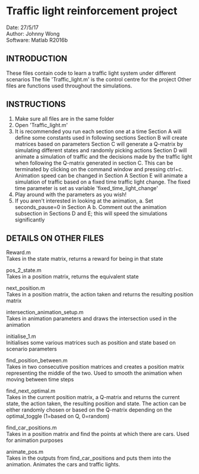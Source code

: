# Traffic light reinforcement project  
Date: 27/5/17  
Author: Johnny Wong  
Software: Matlab R2016b  

## INTRODUCTION
These files contain code to learn a traffic light system under different scenarios
The file 'Traffic_light.m' is the control centre for the project
Other files are functions used throughout the simulations.

## INSTRUCTIONS
1. Make sure all files are in the same folder
2. Open 'Traffic_light.m'
3. It is recommended you run each section one at a time
	Section A will define some constants used in following sections
	Section B will create matrices based on parameters
	Section C will generate a Q-matrix by simulating different 
	 states and randomly picking actions
	Section D will animate a simulation of traffic and the decisions made by the traffic light
	 when following the Q-matrix generated in section C. This can be terminated by clicking
	 on the command window and pressing ctrl+c. Animation speed can be changed in Section A
	Section E will animate a simulation of traffic based on a fixed time traffic light change.
	 The fixed time parameter is set as variable 'fixed_time_light_change'
4. Play around with the parameters as you wish!
5. If you aren't interested in looking at the animation, 
	a. Set seconds_pause=0 in Section A
	b. Comment out the animation subsection in Sections D and E; this will speed the simulations significantly

## DETAILS ON OTHER FILES
Reward.m  
	Takes in the state matrix, returns a reward for being in that state

pos_2_state.m  
	Takes in a position matrix, returns the equivalent state

next_position.m  
	Takes in a position matrix, the action taken and returns the resulting position matrix

intersection_animation_setup.m  
	Takes in animation parameters and draws the intersection used in the animation

initialise_1.m  
	Initialises some various matrices such as position and state based on scenario parameters

find_position_between.m  
	Takes in two consecutive position matrices and creates a position matrix representing the
	middle of the two. Used to smooth the animation when moving between time steps

find_next_optimal.m  
	Takes in the current position matrix, a Q-matrix and returns the current state, the action taken,
	the resulting position and state. The action can be either randomly chosen or based on the Q-matrix
	depending on the optimal_toggle (1=based on Q, 0=random)

find_car_positions.m  
	Takes in a position matrix and find the points at which there are cars. Used for animation purposes

animate_pos.m  
	Takes in the outputs from find_car_positions and puts them into the animation.
	Animates the cars and traffic lights.

	





